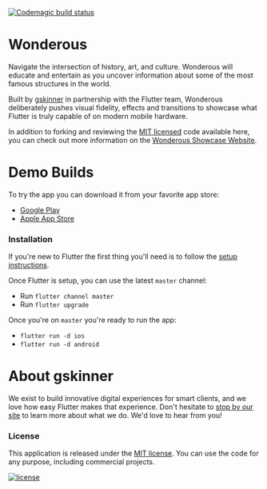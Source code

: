 [![Codemagic build status](https://api.codemagic.io/apps/62c5bf4e59f5e09fd24b0994/62c5bf4e59f5e09fd24b0993/status_badge.svg)](https://codemagic.io/apps/62c5bf4e59f5e09fd24b0994/62c5bf4e59f5e09fd24b0993/latest_build)
# Wonderous

Navigate the intersection of history, art, and culture. Wonderous will educate and entertain as you uncover information about some of the most famous structures in the world. 

Built by [gskinner](https://gskinner.com/) in partnership with the Flutter team, Wonderous deliberately pushes visual fidelity, effects and transitions to showcase what Flutter is truly capable of on modern mobile hardware.

In addition to forking and reviewing the [MIT licensed](LICENSE) code available here, you can check out more information on the [Wonderous Showcase Website](https://wonderous.app).



# Demo Builds

To try the app you can download it from your favorite app store:
* [Google Play](https://play.google.com/store/apps/details?id=com.gskinner.flutter.wonders)
* [Apple App Store](https://apps.apple.com/us/app/wonderous/id1612491897)

### Installation

If you're new to Flutter the first thing you'll need is to follow the [setup instructions](https://flutter.dev/docs/get-started/install).

Once Flutter is setup, you can use the latest `master` channel:
 * Run `flutter channel master`
 * Run `flutter upgrade`

 Once you're on `master` you're ready to run the app:
 * `flutter run -d ios`
 * `flutter run -d android`

# About gskinner
We exist to build innovative digital experiences for smart clients, and we love how easy Flutter makes that experience. Don't hesitate to [stop by our site](https://gskinner.com/) to learn more about what we do. We'd love to hear from you!

### License

This application is released under the [MIT license](LICENSE). You can use the code for any purpose, including commercial projects.

[![license](https://img.shields.io/badge/License-MIT-yellow.svg)](https://opensource.org/licenses/MIT)
